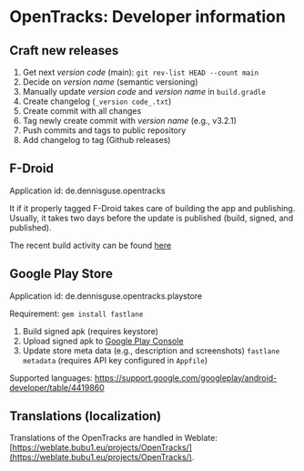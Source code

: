 # OpenTracks: Developer information

## Craft new releases

1. Get next _version code_ (main): `git rev-list HEAD --count main`
2. Decide on _version name_ (semantic versioning)
3. Manually update _version code_ and _version name_ in `build.gradle`
4. Create changelog (`_version code_.txt`)
5. Create commit with all changes
6. Tag newly create commit with _version name_ (e.g., v3.2.1)
7. Push commits and tags to public repository
8. Add changelog to tag (Github releases)

## F-Droid
Application id: de.dennisguse.opentracks

It if it properly tagged F-Droid takes care of building the app and publishing.
Usually, it takes two days before the update is published (build, signed, and published). 

The recent build activity can be found [here](https://f-droid.org/wiki/index.php?title=Special:RecentChanges&days=7&from=&hidebots=0&hideanons=1&hideliu=1&limit=500)

## Google Play Store
Application id: de.dennisguse.opentracks.playstore

Requirement: `gem install fastlane`

1. Build signed apk
   (requires keystore)
2. Upload signed apk to [Google Play Console](https://play.google.com/apps/publish)
3. Update store meta data (e.g., description and screenshots)
   `fastlane metadata`
   (requires API key configured in `Appfile`)

Supported languages: https://support.google.com/googleplay/android-developer/table/4419860

## Translations (localization)

Translations of the OpenTracks are handled in Weblate: [https://weblate.bubu1.eu/projects/OpenTracks/](https://weblate.bubu1.eu/projects/OpenTracks/).